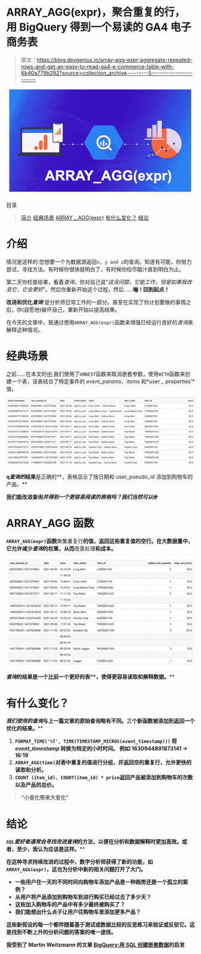 # ARRAY_AGG(expr)，聚合重复的行，用 BigQuery 得到一个易读的 GA4 电子商务表

> 原文：<https://blog.devgenius.io/array-agg-expr-aggregate-repeated-rows-and-get-an-easy-to-read-ga4-e-commerce-table-with-6b40a779b292?source=collection_archive---------5----------------------->

![](img/38426990df51943fa0f1c76ffd607e50.png)

目录

> [简介](#4f53)
> [经典场景](#9ab7)
> [ARRAY _ AGG(expr)](#116b)
> [有什么变化？](#e333)
> [结论](#15ca)

# 介绍

情况是这样的:您想要一个为数据源返回`x, y and z`的查询。知道有可能，你努力尝试，寻找方法。有时候你很快就明白了，有时候你绞尽脑汁直到明白为止。

第二天你检查结果，看着*查询*，你对自己说“*这没问题，它能工作，但是如果我改变它，它会更好*”。然后你重新开始这个过程，然后……**嘣！回到起点！**

**改进和优化*查询*** 是分析师日常工作的一部分。甚至在实现了你计划要做的事情之后，你(自愿地)破坏自己，重新开始以提高结果。

在今天的文章中，我通过使用`ARRAY_AGG(expr)`函数来增强已经运行良好的*查询*来解释这种情况。

# 经典场景

之前……在本文的[中,](https://medium.com/@Marshall.Sansano.Roma/with-create-permanent-unnested-tables-from-temporary-tables-in-a-ga4-e-commerce-project-in-cfbf87381797)我们使用了`UNNEST`函数来取消嵌套参数，使用`WITH`函数来创建一个表，该表结合了特定事件的 *event_params、items* 和*user _ properties’*值。

![](img/da8e8473e987424b88b5dd4c4544ff3f.png)

**q*查询的*结果**是正确的**，表格显示了按日期和 user_pseudo_id 添加到购物车的产品。**

**我们能改进查询*并得到一个更容易阅读的表格吗？我们当然可以🤓 ️***

# **ARRAY_AGG 函数**

**`ARRAY_AGG(expr)`函数**聚集重复行**的值，返回这些重复值的空行。在大数据量中，它允许减少*查询*的权重，从而**改善处理**和成本。**

**![](img/bc4ed781e91804d2edc286a9855ac243.png)**

***查询*的结果是一个比前一个更好的****表**，使得**更容易读取和解释数据**。****

# ****有什么变化？****

****我们使用的*查询*与上一篇文章的原始查询略有不同。三个新函数被添加到**返回一个优化的结果。******

1.  ****`FORMAT_TIME('%T', TIME(TIMESTAMP_MICROS(event_timestamp)))` 将 *event_timestamp* 转换为特定的小时时间。
    例如:1630944891873141 → 16:19****
2.  ****`ARRAY_AGG(time)`对表中重复的值进行分组，并返回空的重复行，**允许更快的读取和分析**。****
3.  ****`COUNT (item_id), COUNT(item_id) * price`返回产品被添加到购物车的次数以及产品的总价。****

> ****“小变化带来大变化”****

# ****结论****

****`SQL`爱好者通常会寻找改进*查询*的方法，以便在分析和数据解释时更加**高效。或者，至少，我认为应该是这样。******

****在这种寻求持续改进的过程中，数字分析师获得了新的功能，如`ARRAY_AGG(expr)`，这也为分析中新的相关问题打开了大门。****

*   ****一些用户在一天的不同时间向购物车添加产品是一种趋势还是一个孤立的案例？****
*   ****从用户将产品添加到购物车到进行购买已经过去了多少天？****
*   ****这些加入购物车的产品中有多少最终被购买了？****
*   ****我们能想出什么点子让用户往购物车里添加更多产品？****

****这些**新假设**的每一个都伴随着**基于测试或数据比较的反思练习**来验证或反驳它。这是找到不断上升的分析问题的答案的唯一途径。****

****我受到了 Martin Weitzmann 的文章 [BigQuery:用 SQL 创建嵌套数据](https://towardsdatascience.com/bigquery-creating-nested-data-with-sql-727b761f1755)的启发****